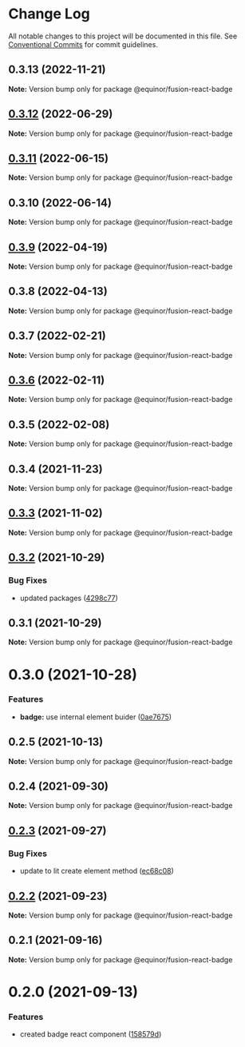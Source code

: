 # Change Log

All notable changes to this project will be documented in this file.
See [Conventional Commits](https://conventionalcommits.org) for commit guidelines.

## 0.3.13 (2022-11-21)

**Note:** Version bump only for package @equinor/fusion-react-badge





## [0.3.12](https://github.com/equinor/fusion-react-components/compare/@equinor/fusion-react-badge@0.3.11...@equinor/fusion-react-badge@0.3.12) (2022-06-29)

**Note:** Version bump only for package @equinor/fusion-react-badge





## [0.3.11](https://github.com/equinor/fusion-react-components/compare/@equinor/fusion-react-badge@0.3.10...@equinor/fusion-react-badge@0.3.11) (2022-06-15)

**Note:** Version bump only for package @equinor/fusion-react-badge





## 0.3.10 (2022-06-14)

**Note:** Version bump only for package @equinor/fusion-react-badge





## [0.3.9](https://github.com/equinor/fusion-react-components/compare/@equinor/fusion-react-badge@0.3.8...@equinor/fusion-react-badge@0.3.9) (2022-04-19)

**Note:** Version bump only for package @equinor/fusion-react-badge





## 0.3.8 (2022-04-13)

**Note:** Version bump only for package @equinor/fusion-react-badge





## 0.3.7 (2022-02-21)

**Note:** Version bump only for package @equinor/fusion-react-badge





## [0.3.6](https://github.com/equinor/fusion-react-components/compare/@equinor/fusion-react-badge@0.3.5...@equinor/fusion-react-badge@0.3.6) (2022-02-11)

**Note:** Version bump only for package @equinor/fusion-react-badge





## 0.3.5 (2022-02-08)

**Note:** Version bump only for package @equinor/fusion-react-badge





## 0.3.4 (2021-11-23)

**Note:** Version bump only for package @equinor/fusion-react-badge





## [0.3.3](https://github.com/equinor/fusion-react-components/compare/@equinor/fusion-react-badge@0.3.2...@equinor/fusion-react-badge@0.3.3) (2021-11-02)

**Note:** Version bump only for package @equinor/fusion-react-badge





## [0.3.2](https://github.com/equinor/fusion-react-components/compare/@equinor/fusion-react-badge@0.3.1...@equinor/fusion-react-badge@0.3.2) (2021-10-29)


### Bug Fixes

* updated packages ([4298c77](https://github.com/equinor/fusion-react-components/commit/4298c778c4c5385398a92d8b71feee3b17ba64c0))





## 0.3.1 (2021-10-29)

**Note:** Version bump only for package @equinor/fusion-react-badge





# 0.3.0 (2021-10-28)


### Features

* **badge:** use internal element buider ([0ae7675](https://github.com/equinor/fusion-react-components/commit/0ae7675846bdb815a235bcf4061ee0de12bb2d94))





## 0.2.5 (2021-10-13)

**Note:** Version bump only for package @equinor/fusion-react-badge





## 0.2.4 (2021-09-30)

**Note:** Version bump only for package @equinor/fusion-react-badge





## [0.2.3](https://github.com/equinor/fusion-react-components/compare/@equinor/fusion-react-badge@0.2.2...@equinor/fusion-react-badge@0.2.3) (2021-09-27)


### Bug Fixes

* update to lit create element method ([ec68c08](https://github.com/equinor/fusion-react-components/commit/ec68c08d5cbcba43a1b8ca064cccc73662f17421))





## [0.2.2](https://github.com/equinor/fusion-react-components/compare/@equinor/fusion-react-badge@0.2.1...@equinor/fusion-react-badge@0.2.2) (2021-09-23)

**Note:** Version bump only for package @equinor/fusion-react-badge





## 0.2.1 (2021-09-16)

**Note:** Version bump only for package @equinor/fusion-react-badge





# 0.2.0 (2021-09-13)


### Features

* created badge react component ([158579d](https://github.com/equinor/fusion-react-components/commit/158579df3d316a26d6f6251da353747e93660944))
